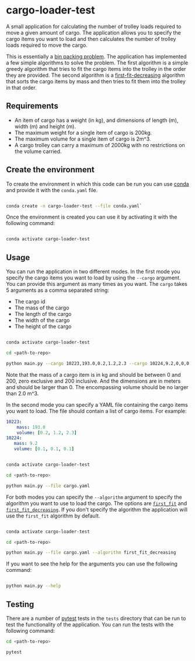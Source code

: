 # cargo-loader-test

A small application for calculating the number of trolley loads required to move a given amount of
cargo. The application allows you to specify the cargo items you want to load and then calculates
the number of trolley loads required to move the cargo.

This is essentially a [bin packing problem](https://en.wikipedia.org/wiki/Bin_packing_problem). The
application has implemented a few simple algorithms to solve the problem. The first algorithm is a
simple greedy algorithm that tries to fit the cargo items into the trolley in the order they are
provided. The second algorithm is a [first-fit-decreasing](https://en.wikipedia.org/wiki/First-fit-decreasing_bin_packing)
algorithm that sorts the cargo items by mass and then tries to fit them into the trolley in that
order.

## Requirements

* An item of cargo has a weight (in kg), and dimensions of length (m), width (m) and height (m).
* The maximum weight for a single item of cargo is 200kg.
* The maximum volume for a single item of cargo is 2m^3.
* A cargo trolley can carry a maximum of 2000kg with no restrictions on the volume carried.

## Create the environment

To create the environment in which this code can be run you can use [conda](https://docs.anaconda.com/free/miniconda/index.html)
and provide it with the `conda.yaml` file.

```bash

conda create -n cargo-loader-test --file conda.yaml`

```

Once the environment is created you can use it by activating it with the following command:

```bash

conda activate cargo-loader-test

```

## Usage

You can run the application in two different modes. In the first mode you specify the cargo items
you want to load by using the `--cargo` argument. You can provide this argument as many times as you
want. The `cargo` takes 5 arguments as a comma separated string:

* The cargo id
* The mass of the cargo
* The length of the cargo
* The width of the cargo
* The height of the cargo

```bash

conda activate cargo-loader-test

cd <path-to-repo>

python main.py --cargo 10223,193.0,0.2,1.2,2.3 --cargo 10224,9.2,0,0,0

```

Note that the mass of a cargo item is in kg and should be between 0 and 200, zero exclusive and 200
inclusive. And the dimensions are in meters and should be larger than 0. The encompassing volume
should be no larger than 2.0 m^3.

In the second mode you can specify a YAML file containing the cargo items you want to load. The file
should contain a list of cargo items. For example:

```yaml
10223:
    mass: 193.0
    volume: [0.2, 1.2, 2.3]
10224:
   mass: 9.2
   volume: [0.1, 0.1, 0.1]
```

```bash

conda activate cargo-loader-test

cd <path-to-repo>

python main.py --file cargo.yaml

```

For both modes you can specify the `--algorithm` argument to specify the algorithm you want to use to
load the cargo. The options are [`first_fit`](https://en.wikipedia.org/wiki/First-fit_bin_packing)
and [`first_fit_decreasing`](https://en.wikipedia.org/wiki/First-fit-decreasing_bin_packing). If you
don't specify the algorithm the application will use the `first_fit` algorithm by default.

```bash

conda activate cargo-loader-test

cd <path-to-repo>

python main.py --file cargo.yaml --algorithm first_fit_decreasing

```

If you want to see the help for the arguments you can use the following command:

```bash

python main.py --help


```

## Testing

There are a number of [pytest](https://docs.pytest.org/en/stable/) tests in the `tests` directory
that can be run to test the functionality of the application. You can run the tests with the
following command:

```bash
cd <path-to-repo>

pytest

```
